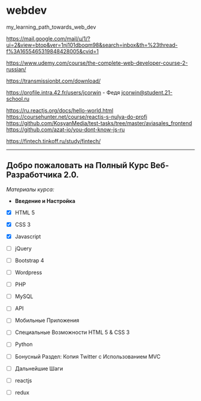 # webdev
my_learning_path_towards_web_dev

https://mail.google.com/mail/u/1/?ui=2&view=btop&ver=1nj101dboqm98&search=inbox&th=%23thread-f%3A1655465319848428005&cvid=1

https://www.udemy.com/course/the-complete-web-developer-course-2-russian/

https://transmissionbt.com/download/


https://profile.intra.42.fr/users/jcorwin - Федя jcorwin@student.21-school.ru

https://ru.reactjs.org/docs/hello-world.html
https://coursehunter.net/course/reactjs-s-nulya-do-profi
https://github.com/KosyanMedia/test-tasks/tree/master/aviasales_frontend
https://github.com/azat-io/you-dont-know-js-ru

https://fintech.tinkoff.ru/study/fintech/

***********
## Добро пожаловать на Полный Курс Веб-Разработчика 2.0.

*Материалы курса:*
+ <b>Введение и Настройка</b>
 - [x] HTML 5
 - [x] CSS 3
 - [x] Javascript
- [ ] jQuery
- [ ] Bootstrap 4
- [ ] Wordpress
- [ ] PHP
- [ ] MySQL
- [ ] API
- [ ] Мобильные Приложения
- [ ] Специальные Возможности HTML 5 & CSS 3
- [ ] Python
- [ ] Бонусный Раздел: Копия Twitter с Использованием MVC
- [ ] Дальнейшие Шаги

 - [ ] reactjs
 - [ ] redux

